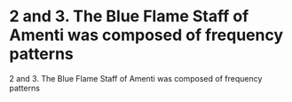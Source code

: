 # 2 and 3. The Blue Flame Staff of Amenti was composed of frequency patterns

2 and 3. The Blue Flame Staff of Amenti was composed of frequency patterns